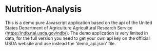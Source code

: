 # Nutrition-Analysis
This is a demo pure Javascript application based on the api of the United States Department of Agriculture
Agricultural Research Service (https://ndb.nal.usda.gov/ndb/). The demo application is very limited in data,
for the full version you need to get  your own api key on the official USDA website and use instead the 'demo_api.json' file.
